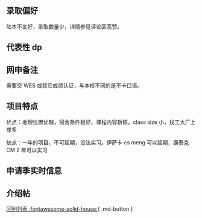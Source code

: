 ## 录取偏好

陆本不友好，录取数量少，详情参见评论区高赞。

## 代表性 dp

## 网申备注

需要交 WES 或其它成绩认证，与本校不同的是不卡口语。

## 项目特点

优点：地理位置优越，宿舍条件极好，课程内容新颖，class size 小，找工大厂上岸多

缺点：一年的项目，不可延期，没法实习。伊萨卡 cs meng 可以延期，康泰克 CM 2 年可以实习

## 申请季实时信息

## 介绍帖

[回到列表 :fontawesome-solid-house:](选校梯度.md){ .md-button }
